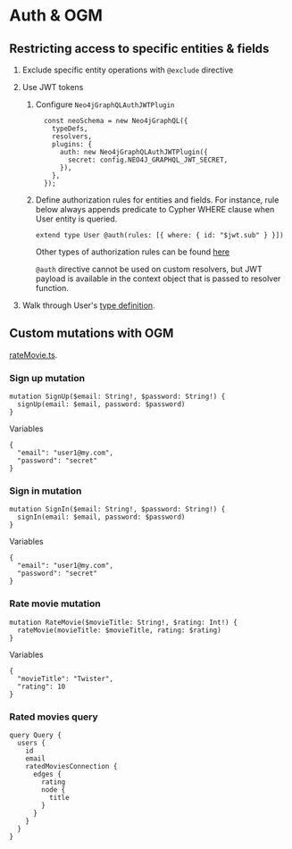 # Auth & OGM

## Restricting access to specific entities & fields

1. Exclude specific entity operations with `@exclude` directive
2. Use JWT tokens
    1. Configure `Neo4jGraphQLAuthJWTPlugin`

        ```
          const neoSchema = new Neo4jGraphQL({
            typeDefs,
            resolvers,
            plugins: {
              auth: new Neo4jGraphQLAuthJWTPlugin({
                secret: config.NEO4J_GRAPHQL_JWT_SECRET,
              }),
            },
          });
        ```
    1. Define authorization rules for entities and fields. For instance, rule below always appends predicate to Cypher WHERE clause when User entity is queried.
        ```
        extend type User @auth(rules: [{ where: { id: "$jwt.sub" } }])
        ```

        Other types of authorization rules can be found [here](https://neo4j.com/docs/graphql-manual/current/auth/authorization/)

        `@auth` directive cannot be used on custom resolvers, but JWT payload is available in the context object that is passed to resolver function.

1. Walk through User's [type definition](../../src/gql/User/index.ts).

## Custom mutations with OGM

[rateMovie.ts](../../src/gql/User/rateMovie.ts).

### Sign up mutation
```
mutation SignUp($email: String!, $password: String!) {
  signUp(email: $email, password: $password)
}
```
Variables
```
{
  "email": "user1@my.com",
  "password": "secret"
}
```

### Sign in mutation
```
mutation SignIn($email: String!, $password: String!) {
  signIn(email: $email, password: $password)
}
```
Variables
```
{
  "email": "user1@my.com",
  "password": "secret"
}
```

### Rate movie mutation
```
mutation RateMovie($movieTitle: String!, $rating: Int!) {
  rateMovie(movieTitle: $movieTitle, rating: $rating)
}
```
Variables
```
{
  "movieTitle": "Twister",
  "rating": 10
}
```

### Rated movies query
```
query Query {
  users {
    id
    email
    ratedMoviesConnection {
      edges {
        rating
        node {
          title
        }
      }
    }
  }
}
```
